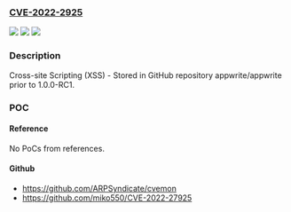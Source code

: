 ### [CVE-2022-2925](https://cve.mitre.org/cgi-bin/cvename.cgi?name=CVE-2022-2925)
![](https://img.shields.io/static/v1?label=Product&message=appwrite%2Fappwrite&color=blue)
![](https://img.shields.io/static/v1?label=Version&message=%3C%201.0.0-RC1%20&color=brighgreen)
![](https://img.shields.io/static/v1?label=Vulnerability&message=CWE-79%20Improper%20Neutralization%20of%20Input%20During%20Web%20Page%20Generation%20('Cross-site%20Scripting')&color=brighgreen)

### Description

Cross-site Scripting (XSS) - Stored in GitHub repository appwrite/appwrite prior to 1.0.0-RC1.

### POC

#### Reference
No PoCs from references.

#### Github
- https://github.com/ARPSyndicate/cvemon
- https://github.com/miko550/CVE-2022-27925

